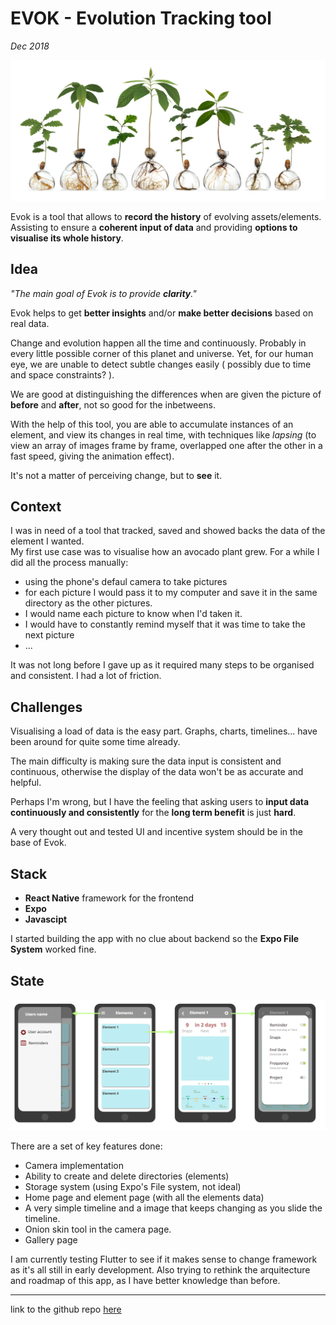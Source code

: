 # __EVOK__ - Evolution Tracking tool

_Dec 2018_

![avocados](../projects/assets/avocados.jpg )

Evok is a tool that allows to **record the history** of evolving assets/elements. Assisting to ensure a **coherent input of data** and providing **options to visualise its whole history**.

## Idea

_"The main goal of Evok is to provide __clarity__."_

Evok helps to get __better insights__ and/or __make better decisions__ based on real data.

Change and evolution happen all the time and continuously. Probably in every little possible corner of this planet and universe. Yet, for our human eye, we are unable to detect subtle changes easily ( possibly due to time and space constraints? ).

We are good at distinguishing the differences when are given the picture of __before__ and __after__, not so good for the inbetweens.

With the help of this tool, you are able to accumulate instances of an element, and view its changes in real time, with techniques like *lapsing* (to view an array of images frame by frame, overlapped one after the other in a fast speed, giving the animation effect).

It's not a matter of perceiving change, but to **see** it.

## Context

I was in need of a tool that tracked, saved and showed backs the data of the element I wanted.  
My first use case was to visualise how an avocado plant grew.
For a while I did all the process manually:

- using the phone's defaul camera to take pictures
- for each picture I would pass it to my computer and save it in the same directory as the other pictures.
- I would name each picture to know when I'd taken it.
- I would have to constantly remind myself that it was time to take the next picture
- ...

It was not long before I gave up as it required many steps to be organised and consistent. I had a lot of friction.

## Challenges

Visualising a load of data is the easy part. Graphs, charts, timelines... have been around for quite some time already.

The main difficulty is making sure the data input is consistent and continuous, otherwise the display of the data won't be as accurate and helpful.

Perhaps I'm wrong, but I have the feeling that asking users to **input data continuously and consistently** for the **long term benefit** is just **hard**.

A very thought out and tested UI and incentive system should be in the base of Evok.

## Stack

- __React Native__ framework for the frontend
- __Expo__  
- __Javascipt__

I started building the app with no clue about backend so the __Expo File System__ worked fine.

## State

![evok-original-ui](../projects/assets/evok-01-ui.png )

There are a set of key features done:

- Camera implementation
- Ability to create and delete directories (elements)
- Storage system (using Expo's File system, not ideal)
- Home page and element page (with all the elements data)
- A very simple timeline and a image that keeps changing as you slide the timeline.
- Onion skin tool in the camera page.
- Gallery page

I am currently testing Flutter to see if it makes sense to change framework as it's all still in early development. Also trying to rethink the arquitecture and roadmap of this app, as I have better knowledge than before.

---

link to the github repo [here](https://github.com/lydialawli/Evok)